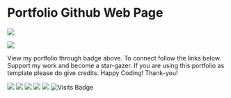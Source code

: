 # Portfolio Github Web Page

[<img src ="https://img.shields.io/badge/Website-pk-%23.svg?&style=for-the-badge&logo=&logoColor=white%22">](https://mkmahto2.github.io/mkmahto12.github.io/) 

[<img src ="./assets/img/test.gif">](https://pr2tik1.github.io/) 

View my portfolio through badge above. To connect follow the links below. Support my work and become a star-gazer. If you are using this portfolio as template please do give credits. Happy Coding! Thank-you! 

[<img src="https://img.shields.io/badge/twitter-%231DA1F2.svg?&style=for-the-badge&logo=twitter&logoColor=white" />](https://twitter.com/Pratikpkb) [<img src="https://img.shields.io/badge/medium-%2312100E.svg?&style=for-the-badge&logo=medium&logoColor=white" />](https://medium.com/@pratikbaitha04)  [<img src="https://img.shields.io/badge/linkedin-%230077B5.svg?&style=for-the-badge&logo=linkedin&logoColor=white" />](https://www.linkedin.com/in/mkmahto7/) [<img src = "https://img.shields.io/badge/instagram-%23E4405F.svg?&style=for-the-badge&logo=instagram&logoColor=white">](https://www.instagram.com/pratikkumar04/) [<img src = "https://img.shields.io/badge/facebook-%231877F2.svg?&style=for-the-badge&logo=facebook&logoColor=white">](https://www.facebook.com/pr2tik1)  ![Visits Badge](https://badges.pufler.dev/visits/pr2tik1/pr2tik1.github.io?style=for-the-badge )

